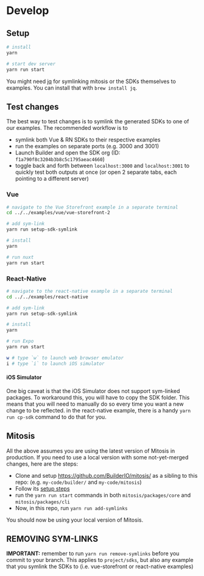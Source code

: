 # Develop

## Setup

```bash
# install
yarn

# start dev server
yarn run start
```

You might need [jq](https://stedolan.github.io/jq/) for symlinking mitosis or the SDKs themselves to examples. You can install that with `brew install jq`.

## Test changes

The best way to test changes is to symlink the generated SDKs to one of our examples. The recommended workflow is to

- symlink both Vue & RN SDKs to their respective examples
- run the examples on separate ports (e.g. 3000 and 3001)
- Launch Builder and open the SDK org (ID: `f1a790f8c3204b3b8c5c1795aeac4660`)
- toggle back and forth between `localhost:3000` and `localhost:3001` to quickly test both outputs at once (or open 2 separate tabs, each pointing to a different server)

### Vue

```bash
# navigate to the Vue Storefront example in a separate terminal
cd ../../examples/vue/vue-storefront-2

# add sym-link
yarn run setup-sdk-symlink

# install
yarn

# run nuxt
yarn run start
```

### React-Native

```bash
# navigate to the react-native example in a separate terminal
cd ../../examples/react-native

# add sym-link
yarn run setup-sdk-symlink

# install
yarn

# run Expo
yarn run start

w # type `w` to launch web browser emulator
i # type `i` to launch iOS simulator
```

#### iOS Simulator

One big caveat is that the iOS Simulator does not support sym-linked packages. To workaround this, you will have to copy the SDK folder. This means that you will need to manually do so every time you want a new change to be reflected. in the react-native example, there is a handy `yarn run cp-sdk` command to do that for you.

## Mitosis

All the above assumes you are using the latest version of Mitosis in production. If you need to use a local version with some not-yet-merged changes, here are the steps:

- Clone and setup https://github.com/BuilderIO/mitosis/ as a sibling to this repo: (e.g. `my-code/builder/` and `my-code/mitosis`)
- Follow its [setup steps](https://github.com/BuilderIO/mitosis/blob/main/developer.md)
- run the `yarn run start` commands in both `mitosis/packages/core` and `mitosis/packages/cli`
- Now, in this repo, run `yarn run add-symlinks`

You should now be using your local version of Mitosis.

## REMOVING SYM-LINKS

**IMPORTANT:** remember to run `yarn run remove-symlinks` before you commit to your branch. This applies to `project/sdks`, but also any example that you symlink the SDKs to (i.e. vue-storefront or react-native examples)
